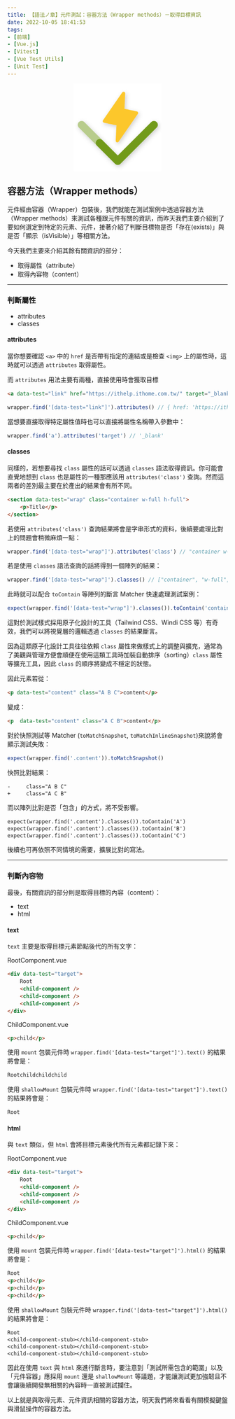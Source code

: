 ```yaml
---
title: 【語法ノ章】元件測試：容器方法（Wrapper methods）－取得目標資訊
date: 2022-10-05 18:41:53
tags:
- [前端]
- [Vue.js]
- [Vitest]
- [Vue Test Utils]
- [Unit Test]
---
```


<div style="display:flex;justify-content:center;">
  <img style="object-fit:cover;" alt="vitest-logo" src='/images/vitest-logo.svg' width='200px' height='200px' />
</div>

## 容器方法（Wrapper methods）

元件經由容器（Wrapper）包裝後，我們就能在測試案例中透過容器方法（Wrapper methods）來測試各種跟元件有關的資訊，而昨天我們主要介紹到了要如何選定到特定的元素、元件，接著介紹了判斷目標物是否「存在(exists)」與是否「顯示（isVisible）」等相關方法。

今天我們主要來介紹其餘有關資訊的部分：
- 取得屬性（attribute）
- 取得內容物（content）

<!-- more -->

---

### 判斷屬性
- attributes
- classes

#### attributes
當你想要確認 `<a>` 中的 `href` 是否帶有指定的連結或是檢查 `<img>` 上的屬性時，這時就可以透過 `attributes` 取得屬性。

而 `attributes` 用法主要有兩種，直接使用時會獲取目標

```html
<a data-test="link" href="https://ithelp.ithome.com.tw/" target="_blank">ithelp</a>
```
```js
wrapper.find('[data-test="link"]').attributes() // { href: 'https://ithelp.ithome.com.tw/', 'target': '_blank' }
```
當想要直接取得特定屬性值時也可以直接將屬性名稱帶入參數中：
```js
wrapper.find('a').attributes('target') // '_blank'
```
#### classes
同樣的，若想要尋找 `class` 屬性的話可以透過 `classes` 語法取得資訊。你可能會直覺地想到 `class` 也是屬性的一種那應該用 `attributes('class')` 查詢。然而這兩者的差別最主要在於產出的結果會有所不同。

```html
<section data-test="wrap" class="container w-full h-full">
    <p>Title</p>
</section>
```

若使用 `attributes('class')` 查詢結果將會是字串形式的資料，後續要處理比對上的問題會稍微麻煩一點：
```js
wrapper.find('[data-test="wrap"]').attributes('class') // "container w-full h-full"
```

若是使用 `classes` 語法查詢的話將得到一個陣列的結果：
```js
wrapper.find('[data-test="wrap"]').classes() // ["container", "w-full", "h-full"]
```

此時就可以配合 `toContain` 等陣列的斷言 Matcher 快速處理測試案例：
```js
expect(wrapper.find('[data-test="wrap"]').classes()).toContain('container')
```

這對於測試樣式採用原子化設計的工具（Tailwind CSS、Windi CSS 等）有奇效，我們可以將視覺層的邏輯透過 `classes` 的結果斷言。

因為這類原子化設計工具往往依賴 `class` 屬性來做樣式上的調整與擴充，通常為了美觀與管理方便會順便在使用這類工具時加裝自動排序（sorting）`class` 屬性等擴充工具，因此 `class` 的順序將變成不穩定的狀態。

因此元素若從：

```html
<p data-test="content" class="A B C">content</p>
```

變成：

```html
<p  data-test="content" class="A C B">content</p>
```

對於快照測試等 Matcher (`toMatchSnapshot`, `toMatchInlineSnapshot`)來說將會顯示測試失敗：

```js
expect(wrapper.find('.content')).toMatchSnapshot()
```

快照比對結果：

```shell
-     class="A B C"
+     class="A C B"
```

而以陣列比對是否「包含」的方式，將不受影響。

```
expect(wrapper.find('.content').classes()).toContain('A')
expect(wrapper.find('.content').classes()).toContain('B')
expect(wrapper.find('.content').classes()).toContain('C')
```

後續也可再依照不同情境的需要，擴展比對的寫法。

---

### 判斷內容物
最後，有關資訊的部分則是取得目標的內容（content）：
- text
- html

#### text
`text` 主要是取得目標元素節點後代的所有文字：

RootComponent.vue
```html
<div data-test="target">
    Root
    <child-component />
    <child-component />
    <child-component />
</div>
```

ChildComponent.vue
```html
<p>child</p>
```

使用 `mount` 包裝元件時 `wrapper.find('[data-test="target"]').text()` 的結果將會是：
```html
Rootchildchildchild
```

使用 `shallowMount` 包裝元件時 `wrapper.find('[data-test="target"]').text()` 的結果將會是：

```html
Root
```

#### html
與 `text` 類似，但 `html` 會將目標元素後代所有元素都記錄下來：

RootComponent.vue
```html
<div data-test="target">
    Root
    <child-component />
    <child-component />
    <child-component />
</div>
```

ChildComponent.vue
```html
<p>child</p>
```


使用 `mount` 包裝元件時 `wrapper.find('[data-test="target"]').html()` 的結果將會是：
```html
Root
<p>child</p>
<p>child</p>
<p>child</p>
```

使用 `shallowMount` 包裝元件時 `wrapper.find('[data-test="target"]').html()` 的結果將會是：

```
Root
<child-component-stub></child-component-stub>
<child-component-stub></child-component-stub>
<child-component-stub></child-component-stub>
```

因此在使用 `text` 與 `html` 來進行斷言時，要注意到「測試所需包含的範圍」以及「元件容器」應採用 `mount` 還是 `shallowMount` 等議題，才能讓測試更加強韌且不會讓後續開發無相關的內容時一直被測試攔住。


以上就是與取得元素、元件資訊相關的容器方法，明天我們將來看看有關模擬鍵盤與滑鼠操作的容器方法。